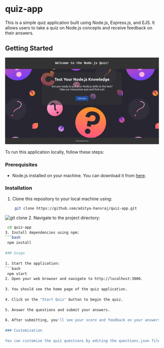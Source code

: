 # quiz-app

This is a simple quiz application built using Node.js, Express.js, and EJS. It allows users to take a quiz on Node.js concepts and receive feedback on their answers.

## Getting Started

![Screenshot of Home Page](/files/screenshots/homepage.png)

To run this application locally, follow these steps:

### Prerequisites

- Node.js installed on your machine. You can download it from [here](https://nodejs.org/).

### Installation

1. Clone this repository to your local machine using:

   ```bash
    git clone https://github.com/aditya-hansraj/quiz-app.git
![git clone](/files/screenshots/git-clone.png)
2. Navigate to the project directory:
   ```bash
    cd quiz-app
3. Install dependencies using npm:
   ```bash
    npm install

### Usage

1. Start the application:
   ```bash
    npm start
2. Open your web browser and navigate to http://localhost:3000.

3. You should see the home page of the quiz application.

4. Click on the "Start Quiz" button to begin the quiz.

5. Answer the questions and submit your answers.

6. After submitting, you'll see your score and feedback on your answers.

### Customization

   You can customize the quiz questions by editing the questions.json file located in the data directory.
